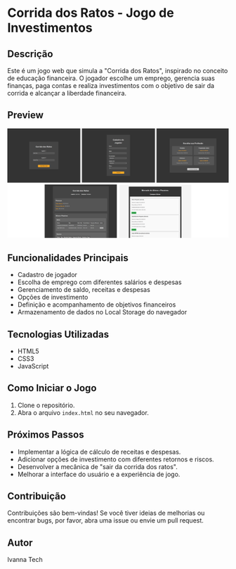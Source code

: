 # Corrida dos Ratos - Jogo de Investimentos

## Descrição

Este é um jogo web que simula a "Corrida dos Ratos", inspirado no conceito de educação financeira. O jogador escolhe um emprego, gerencia suas finanças, paga contas e realiza investimentos com o objetivo de sair da corrida e alcançar a liberdade financeira.

## Preview

![Preview do Projeto](/preview.png)

## Funcionalidades Principais

* Cadastro de jogador
* Escolha de emprego com diferentes salários e despesas
* Gerenciamento de saldo, receitas e despesas
* Opções de investimento
* Definição e acompanhamento de objetivos financeiros
* Armazenamento de dados no Local Storage do navegador

## Tecnologias Utilizadas

* HTML5
* CSS3
* JavaScript

## Como Iniciar o Jogo

1.  Clone o repositório.
2.  Abra o arquivo `index.html` no seu navegador.

## Próximos Passos

* Implementar a lógica de cálculo de receitas e despesas.
* Adicionar opções de investimento com diferentes retornos e riscos.
* Desenvolver a mecânica de "sair da corrida dos ratos".
* Melhorar a interface do usuário e a experiência de jogo.

## Contribuição

Contribuições são bem-vindas! Se você tiver ideias de melhorias ou encontrar bugs, por favor, abra uma issue ou envie um pull request.

## Autor

Ivanna Tech